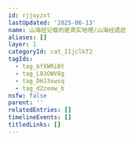 ```yaml
---
id: rjjoyzxt
lastUpdated: '2025-06-13'
name: 山海经记载的是真实地理/山海经遗迹
aliases: []
layer: 1
categoryId: cat_IIjclkT2
tagIds:
  - tag_bfXWRiBt
  - tag_L83OWV8g
  - tag_DHJ3xwsq
  - tag_d2zeow_b
nsfw: false
parent: ''
relatedEntries: []
timelineEvents: []
titledLinks: []
---
```


